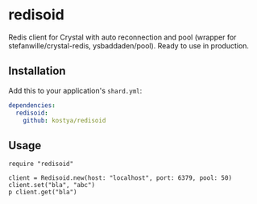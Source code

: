 # redisoid

Redis client for Crystal with auto reconnection and pool (wrapper for stefanwille/crystal-redis, ysbaddaden/pool). Ready to use in production.

## Installation


Add this to your application's `shard.yml`:

```yaml
dependencies:
  redisoid:
    github: kostya/redisoid
```


## Usage


```crystal
require "redisoid"

client = Redisoid.new(host: "localhost", port: 6379, pool: 50)
client.set("bla", "abc")
p client.get("bla")
```
